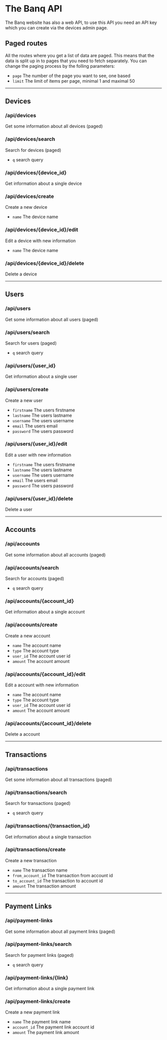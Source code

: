 # The Banq API
The Banq website has also a web API, to use this API you need an API key which you can create via the devices admin page.

## Paged routes
All the routes where you get a list of data are paged. This means that the data is split up in to pages that you need to fetch separately. You can change the paging process by the folling parameters:
- `page` The number of the page you want to see, one based
- `limit` The limit of items per page, minimal 1 and maximal 50

---

## Devices

### /api/devices
Get some information about all devices (paged)

### /api/devices/search
Search for devices (paged)
- `q` search query

### /api/devices/{device_id}
Get information about a single device

### /api/devices/create
Create a new device
- `name` The device name

### /api/devices/{device_id}/edit
Edit a device with new information
- `name` The device name

### /api/devices/{device_id}/delete
Delete a device

---

## Users

### /api/users
Get some information about all users (paged)

### /api/users/search
Search for users (paged)
- `q` search query

### /api/users/{user_id}
Get information about a single user

### /api/users/create
Create a new user
- `firstname` The users firstname
- `lastname` The users lastname
- `username` The users username
- `email` The users email
- `password` The users password

### /api/users/{user_id}/edit
Edit a user with new information
- `firstname` The users firstname
- `lastname` The users lastname
- `username` The users username
- `email` The users email
- `password` The users password

### /api/users/{user_id}/delete
Delete a user

---

## Accounts

### /api/accounts
Get some information about all accounts (paged)

### /api/accounts/search
Search for accounts (paged)
- `q` search query

### /api/accounts/{account_id}
Get information about a single account

### /api/accounts/create
Create a new account
- `name` The account name
- `type` The account type
- `user_id` The account user id
- `amount` The account amount

### /api/accounts/{account_id}/edit
Edit a account with new information
- `name` The account name
- `type` The account type
- `user_id` The account user id
- `amount` The account amount

### /api/accounts/{account_id}/delete
Delete a account

---

## Transactions

### /api/transactions
Get some information about all transactions (paged)

### /api/transactions/search
Search for transactions (paged)
- `q` search query

### /api/transactions/{transaction_id}
Get information about a single transaction

### /api/transactions/create
Create a new transaction
- `name` The transaction name
- `from_account_id` The transaction from account id
- `to_account_id` The transaction to account id
- `amount` The transaction amount

---

## Payment Links

### /api/payment-links
Get some information about all payment links (paged)

### /api/payment-links/search
Search for payment links (paged)
- `q` search query

### /api/payment-links/{link}
Get information about a single payment link

### /api/payment-links/create
Create a new payment link
- `name` The payment link name
- `account_id` The payment link account id
- `amount` The payment link amount
